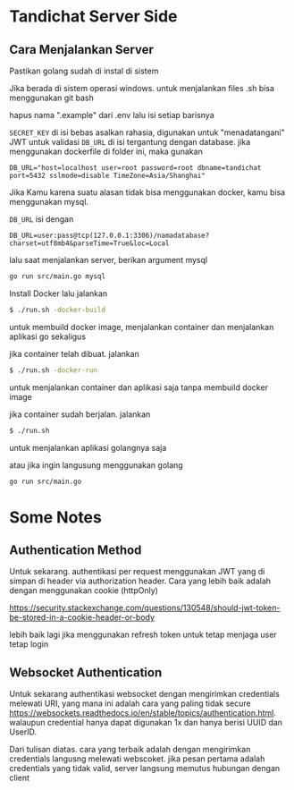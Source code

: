 # Tandichat Server Side

## Cara Menjalankan Server
Pastikan golang sudah di instal di sistem

Jika berada di sistem operasi windows. untuk menjalankan files .sh bisa menggunakan git bash

hapus nama ".example" dari .env lalu isi setiap barisnya

`SECRET_KEY` di isi bebas asalkan rahasia, digunakan untuk "menadatangani" JWT untuk validasi
`DB_URL` di isi tergantung dengan database. jika menggunakan dockerfile di folder ini, maka gunakan
```
DB_URL="host=localhost user=root password=root dbname=tandichat port=5432 sslmode=disable TimeZone=Asia/Shanghai"
```

Jika Kamu karena suatu alasan tidak bisa menggunakan docker, kamu bisa menggunakan mysql.

`DB_URL` isi dengan
```
DB_URL=user:pass@tcp(127.0.0.1:3306)/namadatabase?charset=utf8mb4&parseTime=True&loc=Local
```

lalu saat menjalankan server, berikan argument mysql

```bash
go run src/main.go mysql
```

Install Docker lalu jalankan 
```bash
$ ./run.sh -docker-build
```
untuk membuild docker image, menjalankan container dan menjalankan aplikasi go sekaligus

jika container telah dibuat. jalankan
```bash
$ ./run.sh -docker-run
```
untuk menjalankan container dan aplikasi saja tanpa membuild docker image

jika container sudah berjalan. jalankan
```bash
$ ./run.sh
```
untuk menjalankan aplikasi golangnya saja

atau jika ingin langusung menggunakan golang

```bash
go run src/main.go
```


# Some Notes

## Authentication Method

Untuk sekarang. authentikasi per request menggunakan JWT yang di simpan di header via authorization header. Cara yang lebih baik adalah dengan menggunakan cookie (httpOnly) 

https://security.stackexchange.com/questions/130548/should-jwt-token-be-stored-in-a-cookie-header-or-body

lebih baik lagi jika menggunakan refresh token untuk tetap menjaga user tetap login

## Websocket Authentication

Untuk sekarang authentikasi websocket dengan mengirimkan credentials melewati URI, yang mana ini adalah cara yang paling tidak secure https://websockets.readthedocs.io/en/stable/topics/authentication.html. walaupun credential hanya dapat digunakan 1x dan hanya berisi UUID dan UserID.

Dari tulisan diatas. cara yang terbaik adalah dengan mengirimkan credentials langusng melewati webscoket. jika pesan pertama adalah credentials yang tidak valid, server langsung memutus hubungan dengan client

